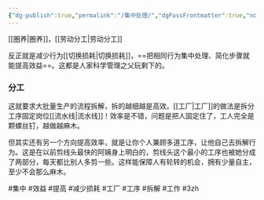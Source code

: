 ```yaml
---
{"dg-publish":true,"permalink":"/集中处理/","dgPassFrontmatter":true,"noteIcon":""}
---
```



[[圈养\|圈养]]，[[劳动分工\|劳动分工]]

反正就是减少行为[[切换损耗\|切换损耗]]，==把相同行为集中处理、简化步骤就能提高效益==。这都是人家科学管理之父玩剩下的。

### 分工
这就要求大批量生产的流程拆解，拆的越细越是高效。[[工厂\|工厂]]的做法是拆分工序固定岗位[[流水线\|流水线]]！效率是不错，问题是把人固定住了，工人完全是颗螺丝钉，越做越麻木。

但其实还有另一个方向提高效率，就是让你个人兼顾多道工序，让他自己去拆解行为。这是在以前剪线头最快的阿姨身上明白的，剪线头这个最小的工序也被她分成了两部分，每天都比别人多剪一些。这样能保障人有轮转的机会，拥有少量自主，至少不会那么麻木。


#集中 #效益 #提高 #减少损耗  #工厂 #工序 #拆解 #工作 #3zh 